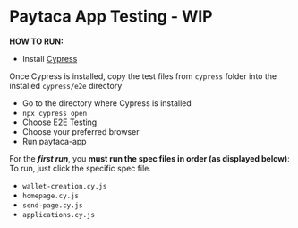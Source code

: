 # Paytaca App Testing - WIP

**HOW TO RUN:**

- Install [Cypress](https://www.cypress.io)

Once Cypress is installed, copy the test files from `cypress` folder into the installed `cypress/e2e` directory

- Go to the directory where Cypress is installed
- `npx cypress open`
- Choose E2E Testing
- Choose your preferred browser
- Run paytaca-app

For the ***first run***, you **must run the spec files in order (as displayed below)**:
To run, just click the specific spec file.
- `wallet-creation.cy.js`
- `homepage.cy.js`
- `send-page.cy.js`
- `applications.cy.js`

